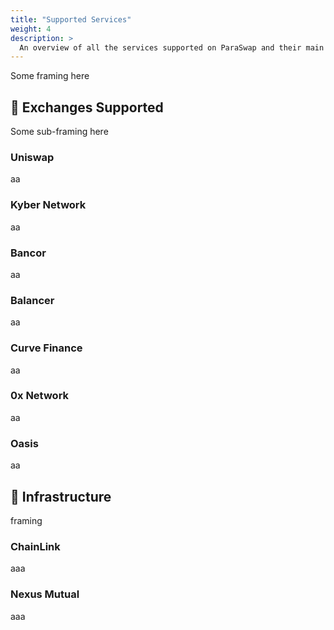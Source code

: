 ```yaml
---
title: "Supported Services"
weight: 4
description: >
  An overview of all the services supported on ParaSwap and their main features.
---
```


Some framing here

## 💱 Exchanges Supported

Some sub-framing here

### Uniswap

aa

### Kyber Network

aa

### Bancor

aa

### Balancer

aa

### Curve Finance

aa

### 0x Network

aa

### Oasis

aa

## 🧰 Infrastructure

framing

### ChainLink

aaa

### Nexus Mutual

aaa